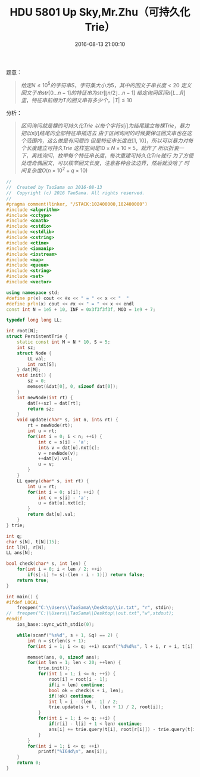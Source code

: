 ﻿---
title: HDU 5801 Up Sky,Mr.Zhu（可持久化Trie）
categories:
  - 数据结构
  - 可持久化Trie
  - 
tags:
  - 可持久化Trie
  - 
  - 
date: 2016-08-13 21:00:10
toc: 
---

题意： 
>$给定N\le 10^5的字符串S，字符集大小为5，其中的回文子串长度<20$
$定义回文子串str[0\ldots n-1]的特征串为str[\lfloor n/ 2\rfloor\ldots n-1]$
$给定询问区间s[L\ldots R]里，特征串前缀为T的回文串有多少个，|T|\le 10$

<!-- more -->
分析：
>$区间询问就是裸的可持久化Trie$
$以每个字符s[i]为结尾建立每棵Trie，暴力把以s[i]结尾的全部特征串插进去$
$由于区间询问的时候要保证回文串也在这个范围内，这么做是有问题的$
$但是特征串长度在[1,\ 10]，所以可以暴力对每个长度建立可持久Trie$
$这样空间是10\times N\times 10\times 5，就炸了$
$所以折衷一下，离线询问，枚举每个特征串长度，每次重建可持久化Trie就行$
$为了方便处理奇偶回文，可以枚举回文长度，注意各种合法边界，然后就没啥了$
$时间复杂度O(n\times 10^2+q\times 10)$

```cpp
//
//  Created by TaoSama on 2016-08-13
//  Copyright (c) 2016 TaoSama. All rights reserved.
//
#pragma comment(linker, "/STACK:102400000,102400000")
#include <algorithm>
#include <cctype>
#include <cmath>
#include <cstdio>
#include <cstdlib>
#include <cstring>
#include <ctime>
#include <iomanip>
#include <iostream>
#include <map>
#include <queue>
#include <string>
#include <set>
#include <vector>

using namespace std;
#define pr(x) cout << #x << " = " << x << "  "
#define prln(x) cout << #x << " = " << x << endl
const int N = 1e5 + 10, INF = 0x3f3f3f3f, MOD = 1e9 + 7;

typedef long long LL;

int root[N];
struct PersistentTrie {
    static const int M = N * 10, S = 5;
    int sz;
    struct Node {
        LL val;
        int nxt[S];
    } dat[M];
    void init() {
        sz = 0;
        memset(&dat[0], 0, sizeof dat[0]);
    }
    int newNode(int rt) {
        dat[++sz] = dat[rt];
        return sz;
    }
    void update(char* s, int n, int& rt) {
        rt = newNode(rt);
        int u = rt;
        for(int i = 0; i < n; ++i) {
            int c = s[i] - 'a';
            int& v = dat[u].nxt[c];
            v = newNode(v);
            ++dat[v].val;
            u = v;
        }
    }
    LL query(char* s, int rt) {
        int u = rt;
        for(int i = 0; s[i]; ++i) {
            int c = s[i] - 'a';
            u = dat[u].nxt[c];
        }
        return dat[u].val;
    }
} trie;

int q;
char s[N], t[N][15];
int l[N], r[N];
LL ans[N];

bool check(char* s, int len) {
    for(int i = 0; i < len / 2; ++i)
        if(s[-i] != s[-(len - i - 1)]) return false;
    return true;
}

int main() {
#ifdef LOCAL
    freopen("C:\\Users\\TaoSama\\Desktop\\in.txt", "r", stdin);
//  freopen("C:\\Users\\TaoSama\\Desktop\\out.txt","w",stdout);
#endif
    ios_base::sync_with_stdio(0);

    while(scanf("%s%d", s + 1, &q) == 2) {
        int n = strlen(s + 1);
        for(int i = 1; i <= q; ++i) scanf("%d%d%s", l + i, r + i, t[i]);

        memset(ans, 0, sizeof ans);
        for(int len = 1; len < 20; ++len) {
            trie.init();
            for(int i = 1; i <= n; ++i) {
                root[i] = root[i - 1];
                if(i < len) continue;
                bool ok = check(s + i, len);
                if(!ok) continue;
                int l = i - (len - 1) / 2;
                trie.update(s + l, (len + 1) / 2, root[i]);
            }
            for(int i = 1; i <= q; ++i) {
                if(r[i] - l[i] + 1 < len) continue;
                ans[i] += trie.query(t[i], root[r[i]]) - trie.query(t[i], root[l[i] + len - 2]);
            }
        }
        for(int i = 1; i <= q; ++i)
            printf("%I64d\n", ans[i]);
    }
    return 0;
}
```